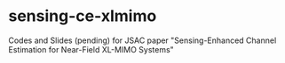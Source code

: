 # sensing-ce-xlmimo
Codes and Slides (pending) for JSAC paper "Sensing-Enhanced Channel Estimation for Near-Field XL-MIMO Systems"
